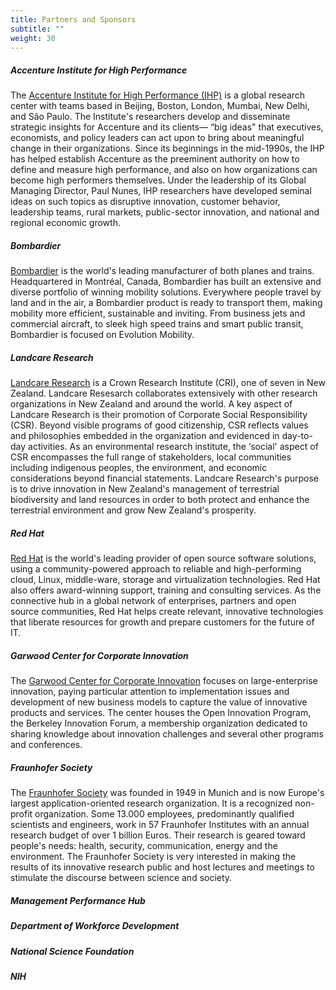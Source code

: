 ```yaml
---
title: Partners and Sponsors
subtitle: ""
weight: 30
---
```

##### **Accenture Institute for High Performance**

The [Accenture Institute for High Performance (IHP)](http://www.accenture.com/us-en/research/institute-high-performance/Pages/institute-high-performance-index.aspx) is a global research center with teams based in Beijing, Boston, London, Mumbai, New Delhi, and S&#xE3;o Paulo. The Institute's researchers develop and disseminate strategic insights for Accenture and its clients&#x2014; &#x201C;big ideas" that executives, economists, and policy leaders can act upon to bring about meaningful change in their organizations. Since its beginnings in the mid-1990s, the IHP has helped establish Accenture as the preeminent authority on how to define and measure high performance, and also on how organizations can become high performers themselves. Under the leadership of its Global Managing Director, Paul Nunes, IHP researchers have developed seminal ideas on such topics as disruptive innovation, customer behavior, leadership teams, rural markets, public-sector innovation, and national and regional economic growth.

##### **Bombardier**

[Bombardier](http://www.bombardier.com/en/about-us.html) is the world's leading manufacturer of both planes and trains. Headquartered in Montr&#xE9;al, Canada, Bombardier has built an extensive and diverse portfolio of winning mobility solutions. Everywhere people travel by land and in the air, a Bombardier product is ready to transport them, making mobility more efficient, sustainable and inviting. From business jets and commercial aircraft, to sleek high speed trains and smart public transit, Bombardier is focused on Evolution Mobility.

##### **Landcare Research**

[Landcare Research](http://www.landcareresearch.co.nz/home) is a Crown Research Institute (CRI), one of seven in New Zealand. Landcare Resesarch collaborates extensively with other research organizations in New Zealand and around the world. A key aspect of Landcare Research is their promotion of Corporate Social Responsibility (CSR). Beyond visible programs of good citizenship, CSR reflects values and philosophies embedded in the organization and evidenced in day-to-day activities. As an environmental research institute, the &#x2018;social' aspect of CSR encompasses the full range of stakeholders, local communities including indigenous peoples, the environment, and economic considerations beyond financial statements. Landcare Research's purpose is to drive innovation in New Zealand's management of terrestrial biodiversity and land resources in order to both protect and enhance the terrestrial environment and grow New Zealand's prosperity.

##### **Red Hat**

[Red Hat](http://www.redhat.com/en) is the world's leading provider of open source software solutions, using a community-powered approach to reliable and high-performing cloud, Linux, middle-ware, storage and virtualization technologies. Red Hat also offers award-winning support, training and consulting services. As the connective hub in a global network of enterprises, partners and open source communities, Red Hat helps create relevant, innovative technologies that liberate resources for growth and prepare customers for the future of IT.

##### **Garwood Center for Corporate Innovation**

The [Garwood Center for Corporate Innovation](http://corporateinnovation.berkeley.edu/) focuses on large-enterprise innovation, paying particular attention to implementation issues and development of new business models to capture the value of innovative products and services. The center houses the Open Innovation Program, the Berkeley Innovation Forum, a membership organization dedicated to sharing knowledge about innovation challenges and several other programs and conferences.

##### **Fraunhofer Society**

The [Fraunhofer Society](http://www.fraunhofer.de/en.html) was founded in 1949 in Munich and is now Europe's largest application-oriented research organization. It is a recognized non-profit organization. Some 13.000 employees, predominantly qualified scientists and engineers, work in 57 Fraunhofer Institutes with an annual research budget of over 1 billion Euros. Their research is geared toward people's needs: health, security, communication, energy and the environment. The Fraunhofer Society is very interested in making the results of its innovative research public and host lectures and meetings to stimulate the discourse between science and society.


##### **Management Performance Hub**

##### **Department of Workforce Development**

##### **National Science Foundation**

##### **NIH**
